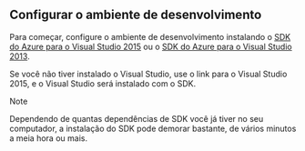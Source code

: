 ## <a name="setupdevenv"></a>Configurar o ambiente de desenvolvimento
Para começar, configure o ambiente de desenvolvimento instalando o [SDK do Azure para o Visual Studio 2015](http://go.microsoft.com/fwlink/?linkid=518003) ou o [SDK do Azure para o Visual Studio 2013](http://go.microsoft.com/fwlink/?LinkID=324322).

Se você não tiver instalado o Visual Studio, use o link para o Visual Studio 2015, e o Visual Studio será instalado com o SDK.

> [!NOTE]
> Dependendo de quantas dependências de SDK você já tiver no seu computador, a instalação do SDK pode demorar bastante, de vários minutos a meia hora ou mais.
> 
> 

<!---HONumber=Oct15_HO3-->